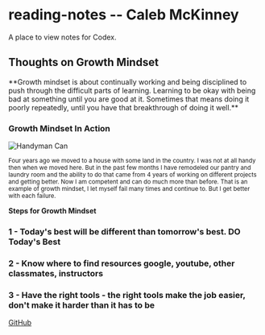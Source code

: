 # reading-notes -- Caleb McKinney

A place to view notes for Codex.
<h2>Thoughts on Growth Mindset</h2>
**Growth mindset is about continually working and being disciplined to push through the difficult parts of learning. Learning to be okay with being bad at something until you are good at it. Sometimes that means doing it poorly repeatedly, until you have that breakthrough of doing it well.**

<h3>Growth Mindset In Action</h3>

![Handyman Can](https://images.unsplash.com/photo-1536782376847-5c9d14d97cc0?ixlib=rb-4.0.3&ixid=M3wxMjA3fDB8MHxwaG90by1wYWdlfHx8fGVufDB8fHx8fA%3D%3D&auto=format&fit=crop&w=1476&q=80)


<sub> Four years ago we moved to a house with some land in the country. I was not at all handy then when we moved here. But in the past few months I have remodeled our pantry and laundry room and the ability to do that came from 4 years of working on different projects and getting better. Now I am competent and can do much more than before. That is an example of growth mindset, I let myself fail many times and continue to. But I get better with each failure.</sub>

**Steps for Growth Mindset**
### 1 - Today's best will be different than tomorrow's best. DO Today's Best
### 2 - Know where to find resources google, youtube, other classmates, instructors
### 3 - Have the right tools - the right tools make the job easier, don't make it harder than it has to be


[GitHub](https://github.com/cmaestro23)
